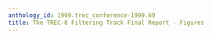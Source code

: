 ```yaml
---
anthology_id: 1999.trec_conference-1999.69
title: The TREC-8 Filtering Track Final Report - Figures
---
```

